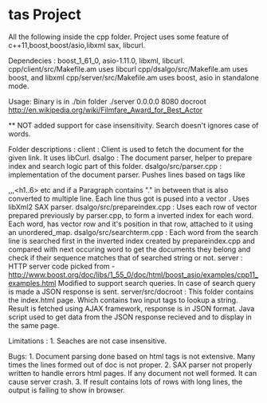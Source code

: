 # tas Project

All the following inside the cpp folder. Project uses some feature of c++11,boost,boost/asio,libxml sax, libcurl.

Dependecies : boost_1_61_0, asio-1.11.0, libxml, libcurl.
              cpp/client/src/Makefile.am uses libcurl
              cpp/dsalgo/src/Makefile.am uses boost, and libxml
              cpp/server/src/Makefile.am uses boost, asio in standalone mode.

Usage: Binary is in ./bin folder
        ./server 0.0.0.0 8080 docroot http://en.wikipedia.org/wiki/Filmfare_Award_for_Best_Actor

** NOT added support for case insensitivity. Search doesn't ignores case of words.

Folder descriptions :
        client : Client is used to fetch the document for the given link. It uses libCurl.
        dsalgo : The document parser, helper to prepare index and search logic part of this folder.
                         dsalgo/src/parser.cpp : implementation of the document parser. Pushes lines based on tags like <p>,<a>,<tr>,<h1..6> etc and if a Paragraph contains "." in between that is also converted to multiple line. Each line thus got is pused into a vector <string>. Uses libXml2 SAX parser.
                         dsalgo/src/prepareindex.cpp : Uses each row of vector <string> prepared previously by parser.cpp, to form a inverted index for each word. Each word, has vector row and it's position in that row, attached to it using an unordered_map.
                         dsalgo/src/searchterm.cpp : Each word from the search line is searched first in the inverted index created by prepareindex.cpp and compared with next occuring word to get the documents they belong and check if their sequence matches that of searched string or not.
        server : HTTP server code picked from - http://www.boost.org/doc/libs/1_55_0/doc/html/boost_asio/examples/cpp11_examples.html
                        Modified to support search queries. In case of search query is made a JSON response is sent.
        server/src/docroot : This folder contains the index.html page. Which contains two input tags to lookup a string. Result is fetched using AJAX framework, response is in JSON format. Java script used to get data from the JSON response recieved and to display in the same page.


Limitations :
        1. Seaches are not case insensitive.

Bugs:
        1. Document parsing done based on html tags is not extensive. Many times the lines formed out of doc is not proper.
        2. SAX parser not properly written to handle errors html pages. If any document not well formed. It can cause server crash.
        3. If result contains lots of rows with long lines, the output is failing to show in browser.
